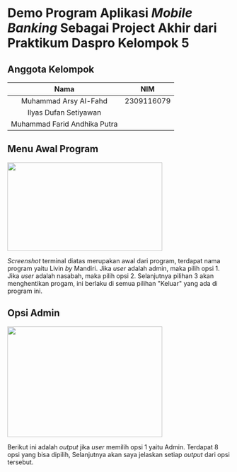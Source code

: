 # **Demo Program Aplikasi _Mobile Banking_ Sebagai Project Akhir dari Praktikum Daspro Kelompok 5**

## Anggota Kelompok
|                       Nama |          NIM |
|:--------------------------:|:--------------:|
|Muhammad Arsy Al-Fahd       |2309116079      |
|Ilyas Dufan Setiyawan       |                |
|Muhammad Farid Andhika Putra|                |

## Menu Awal Program
<img src="https://github.com/Arsy278/PA_DDP_Kelompok5/assets/144969459/cf2128d2-3c39-4741-bf7e-943923e419c6" width="350" height="200">

_Screenshot_ terminal diatas merupakan awal dari program, terdapat nama program yaitu Livin _by_ Mandiri. Jika _user_ adalah admin, maka pilih opsi 1.
Jika _user_
adalah nasabah, maka pilih opsi 2. Selanjutnya pilihan 3 akan menghentikan progam, ini berlaku di semua pilihan "Keluar" yang ada di program ini.

## Opsi Admin
<img src="https://github.com/Arsy278/PA_DDP_Kelompok5/assets/144969459/960bf846-5024-44af-8b31-24542ebcf4fc" width="350" height ="250">

Berikut ini adalah _output_ jika _user_ memilih opsi 1 yaitu Admin. Terdapat 8 opsi yang bisa dipilih, Selanjutnya akan saya jelaskan setiap _output_ dari opsi tersebut.
